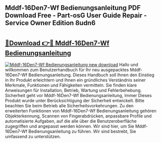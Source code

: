 ## Mddf-16Den7-Wf Bedienungsanleitung PDF Download Free - Part-osG User Guide Repair - Service Owner Edition 8udn6

# <h2><a href="http://df541s2.blite.top/?on=Mddf-16Den7-Wf+Bedienungsanleitung">🔗Download 👉🔴 Mddf-16Den7-Wf Bedienungsanleitung</a></h2>

[![Mddf-16Den7-Wf Bedienungsanleitung new download](https://i.imgur.com/lujVjoI.png)](http://df541s2.blite.top/?on=Mddf-16Den7-Wf+Bedienungsanleitung)
Hallo und willkommen zum Benutzerhandbuch für Ihr neu ausgepacktes Mddf-16Den7-Wf Bedienungsanleitung. Dieses Handbuch soll Ihnen den Einstieg in Ihr Produkt erleichtern und Ihnen ein gründliches Verständnis seiner Merkmale, Funktionen und Fähigkeiten vermitteln. Sie finden klare Anweisungen für Installation, Betrieb, Wartung und Fehlerbehebung. Sicherheit geht vor Mddf-16Den7-Wf Bedienungsanleitung, Immer Dieses Produkt wurde unter Berücksichtigung der Sicherheit entwickelt. Bitte beachten Sie beim Betrieb alle Sicherheitsvorkehrungen. Zu den erweiterten Funktionen von Mddf-16Den7-Wf Bedienungsanleitung gehören Objekterkennung, Scannen von Fingerabdrücken, anpassbare Profile und automatisierte Aufgaben, auf die alle über die Benutzeroberfläche zugegriffen und angepasst werden können. Wir sind hier, um Sie Mddf-16Den7-Wf Bedienungsanleitung zu führen. Wir sind bestrebt, Sie umfassend zu unterstützen.
